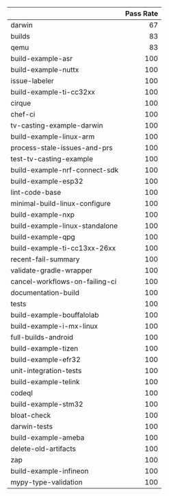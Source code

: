 |                                |   Pass Rate |
|:-------------------------------|------------:|
| darwin                         |          67 |
| builds                         |          83 |
| qemu                           |          83 |
| build-example-asr              |         100 |
| build-example-nuttx            |         100 |
| issue-labeler                  |         100 |
| build-example-ti-cc32xx        |         100 |
| cirque                         |         100 |
| chef-ci                        |         100 |
| tv-casting-example-darwin      |         100 |
| build-example-linux-arm        |         100 |
| process-stale-issues-and-prs   |         100 |
| test-tv-casting-example        |         100 |
| build-example-nrf-connect-sdk  |         100 |
| build-example-esp32            |         100 |
| lint-code-base                 |         100 |
| minimal-build-linux-configure  |         100 |
| build-example-nxp              |         100 |
| build-example-linux-standalone |         100 |
| build-example-qpg              |         100 |
| build-example-ti-cc13xx-26xx   |         100 |
| recent-fail-summary            |         100 |
| validate-gradle-wrapper        |         100 |
| cancel-workflows-on-failing-ci |         100 |
| documentation-build            |         100 |
| tests                          |         100 |
| build-example-bouffalolab      |         100 |
| build-example-i-mx-linux       |         100 |
| full-builds-android            |         100 |
| build-example-tizen            |         100 |
| build-example-efr32            |         100 |
| unit-integration-tests         |         100 |
| build-example-telink           |         100 |
| codeql                         |         100 |
| build-example-stm32            |         100 |
| bloat-check                    |         100 |
| darwin-tests                   |         100 |
| build-example-ameba            |         100 |
| delete-old-artifacts           |         100 |
| zap                            |         100 |
| build-example-infineon         |         100 |
| mypy-type-validation           |         100 |